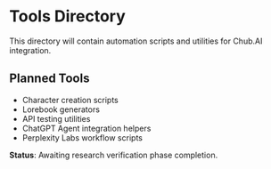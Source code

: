 # Tools Directory

This directory will contain automation scripts and utilities for Chub.AI integration.

## Planned Tools

- Character creation scripts
- Lorebook generators  
- API testing utilities
- ChatGPT Agent integration helpers
- Perplexity Labs workflow scripts

**Status**: Awaiting research verification phase completion.